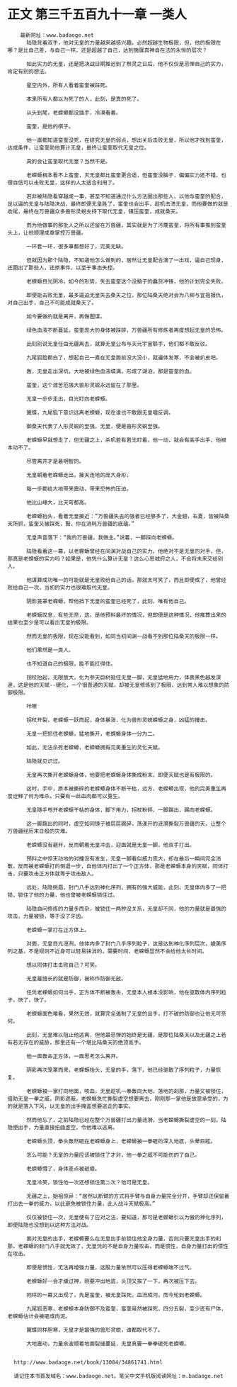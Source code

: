 # 正文 第三千五百九十一章 一类人
        最新网址：www.badaoge.net
          陆隐背着双手，他对无皇的力量越来越感兴趣，必然超越生物极限，但，他的极限在哪？是比自己差，与自己一样，还是超越了自己，达到施展真神自在法的永恒的层次？
      
          如此实力的无皇，还是把决战日期推迟到了祭灵之日后，他不仅仅是忌惮自己的实力，肯定有别的想法。
      
          星空内外，所有人看着蛮奎被踩死。
      
          本来所有人都以为死了的人，此刻，是真的死了。
      
          从头到尾，老蝾螈都没插手，冷漠看着。
      
          蛮奎，是他的棋子。
      
          他一直都知道蛮奎没死，在研究无皇的弱点，想出关后击败无皇，所以他才找到蛮奎，达成条件，让蛮奎助他算计无皇，最终让蛮奎取代无皇之位。
      
          真的会让蛮奎取代无皇？当然不是。
      
          老蝾螈根本看不上蛮奎，灭无皇都比蛮奎更合适，但蛮奎没脑子，偏偏实力还不错，也很自信可以击败无皇，这样的人太适合利用了。
      
          若非被陆隐看穿越成一事，甚至不知道通过什么方法圈出那些人，以他与蛮奎的配合，足以逼的无皇与陆隐决战，最终即便无皇胜了，蛮奎也会出手，趁机击溃无皇，而他要做的就是收尾，最终在万兽疆众多兽形灵蜕支持下取代无皇，镇压蛮奎，成就桑天。
      
          而为他做事的那批人之所以还留在万兽疆，其实就是为了污蔑蛮奎，将所有事推到蛮奎头上，让他顺理成章掌控万兽疆。
      
          一环套一环，很多事都想好了，完美无缺。
      
          但就因为那个陆隐，不知道他怎么做到的，居然让无皇配合演了一出戏，逼自己现身，还圈出了那些人，还原事件，以至于事态失控。
      
          老蝾螈目光阴冷，如今的形势，失去蛮奎这个没脑子的蠢货冲锋，他的计划完全失败。
      
          即便能击败无皇，最多逼迫无皇失去桑天之位，那位陆桑天绝对会为八柳与宜摇报仇，对自己出手，自己不可能成就桑天了。
      
          如今要做的就是离开，再做图谋。
      
          绿色血液不断蔓延，蛮奎庞大的身体被踩碎，万兽疆所有修炼者再度想起无皇的恐怖。
      
          此刻别说无皇任由无疆离去，就算无皇公布与天元宇宙联手，他们都不敢反驳。
      
          九尾狐脸都白了，想起自己一直在无皇面前没大没小，就遍体发寒，不会被扒皮吧。
      
          轰，无皇走出深坑，大地被绿色血液填满，形成了湖泊，那是蛮奎的血。
      
          蛮奎，这个渡苦厄强大兽形灵蜕永远留在了那里。
      
          无皇一步步走出，目光盯向老蝾螈。
      
          翼蝶，九尾狐下意识远离老蝾螈，现在谁也不敢跟无皇唱反调。
      
          御桑天代表了人形灵蜕的至强，无皇，便是兽形灵蜕至强。
      
          老蝾螈早就想走了，但无疆之上，杀机若有若无盯着，他一动，就会有高手出手，他根本动不了。
      
          尽管离开才是最明智的。
      
          无皇朝着老蝾螈走出，接天连地的庞大身形，
      
          每一步都给大地带来震动，带来恐怖的压迫。
      
          他比山峰大，比天穹都高。
      
          老蝾螈抬头，看着无皇接近：“万兽疆失去的强者已经够多了，大金翅，右夏，皆被陆桑天所抓，蛮奎又被踩死，鴷，你在消耗万兽疆的底蕴。”
      
          无皇声音落下：“我的万兽疆，我做主。”说着，一脚踩向老蝾螈。
      
          陆隐看着这一幕，以老蝾螈曾经在间渊对战自己的实力，他绝对不是无皇的对手，但，那真是老蝾螈的实力吗？如果是，他凭什么算计无皇？这么心思城府之人，不会将未来交给别人。
      
          他谋算成功唯一的可能就是无皇败给自己的话，那就太可笑了，而且即便成了，他曾经败给自己一次，当初的实力也很难取代无皇。
      
          阴影笼罩老蝾螈，帮他挡下无皇的蛮奎已经死了，此刻，唯有他自己。
      
          老蝾螈叹息，有些无奈，这，是他预料最坏的情况，但即便是这种情况，他推算出来的结果也至少是可以看出无皇的极限。
      
          然而无皇的极限，现在没能看到，如同当初间渊一战看不到那位陆桑天的极限一样。
      
          他们果然是一类人。
      
          也不知道自己的极限，能不能扛得住。
      
          拐杖抬起，无限放大，化为参天巨树抵住无皇一脚，无皇猛地用力，体表黑色越发深邃，这是他的天赋--硬化，一个很普通的天赋，却被无皇修炼到了极限，达到常人难以想象的防御极限。
      
          咔嚓
      
          拐杖开裂，老蝾螈一跃而起，身体暴涨，化为兽形灵蜕蝾螈之身，凶猛的撞击。
      
          无皇一把抓住老蝾螈，猛地撕开，老蝾螈身体一分为二。
      
          如此，无法杀死老蝾螈，老蝾螈拥有完美重生的灵化天赋。
      
          陆隐就见识过。
      
          无皇再次撕开老蝾螈身体，他要把老蝾螈身体撕成粉末，即便天赋也是有极限的。
      
          这时，手中，原本被撕碎的老蝾螈身体不断干枯，远方，老蝾螈出现，他的完美重生再度诠释了何为难杀，只要有一丝血肉都可以重生。
      
          无皇随手甩开老蝾螈干枯的身体，脚下用力，拐杖粉碎，一脚踹出，踢向老蝾螈。
      
          这一脚踹出的同时，虚空如同镜子被层层踢碎，荡漾开的涟漪撕裂万兽疆的天，让整个万兽疆经历末日般的灾难。
      
          老蝾螈没有避开，反而朝着无皇冲去，迎面就是无皇一脚，他双手打出。
      
          预料之中惊天动地的对撞没有发生，无皇一脚看似威力庞大，却在最后一瞬间完全消散，反而被老蝾螈打的倒退一步，自他体内打出了一个正方体，那是老蝾螈本身的天赋，同体打击，只要攻击正方体就等于攻击敌人。
      
          远处，陆隐挑眉，封门八手达到神化序列，拥有的强大威能，此刻，无皇体内多了一把锁，锁住了他的力量，他也曾被老蝾螈锁住过。
      
          陆隐自问修炼的力量多而杂，被锁住一两种没关系，无皇却不同，他的力量就是最强的攻击，力量被锁，等于没了牙齿。
      
          老蝾螈一掌打在正方体上。
      
          对面，无皇目光凛冽，他体内多了封门八手序列粒子，这是达到神化序列层次，媲美序列之基，不是规则不近身可以轻易抹消的，需要时间，老蝾螈显然不会给他太长时间。
      
          想以同体打击击败自己？可笑。
      
          无皇最擅长的就是防御，被称作防御无敌。
      
          任凭老蝾螈如何出手，正方体不断被轰击，无皇本人根本没影响，他在驱散体内序列粒子，快了，快了。
      
          老蝾螈面色难看，果然无效，就算完全遏制了无皇的出手，打不破的防御也让他无可奈何。
      
          此刻，无皇难以阻止他逃离，但他最忌惮的始终是无疆，是那位陆桑天以及无疆之上若有若无存在的威胁，那里还有一个堪比陆桑天的绝顶高手。
      
          他一面轰击正方体，一面思考怎么离开。
      
          阴影再次笼罩而来，老蝾螈抬头，无皇的手，落下，他已经驱散了序列粒子，力量恢复。
      
          老蝾螈被一掌打向地面，咳血，无皇趁机一拳轰向大地，落地的刹那，力量又被锁住，借助无皇一拳之威，阴影遮蔽，老蝾螈急忙撕裂虚空想要离去，刚刚那一掌他是故意承受的，为的就是落入下风，以无皇的出手掩盖想要逃走的事实。
      
          然而他忘了，之前陆隐已经在整个万兽疆打出力量涟漪，当老蝾螈撕裂虚空的一刻，陆隐便出手，力量直接扭曲虚空，令他难以逃离。
      
          老蝾螈头顶，拳头轰然砸在老蝾螈身上，老蝾螈被一拳砸的深入地底，头晕目眩。
      
          怎么可能？无皇的力量应该被锁住了才对，他一拳之威不可能伤的了自己。
      
          老蝾螈懵了，身体差点被砸瘪。
      
          无皇冷笑，锁住他一次还想锁住第二次？他可是无皇。
      
          无疆之上，始祖惊异：“居然以断臂的方式将手臂与自身力量完全分开，手臂却还保留着打出去一拳的威力，以此避免被锁住力量，此人战斗天赋极高。”
      
          仅仅被锁住一次，无皇便有了应对之法，要知道，那可是老蝾螈引以为傲的神化序列，即便陆隐也没想到以这种方法对战。
      
          面对无皇的出手，老蝾螈要么在无皇出手前锁住他全身力量，否则只要无皇出手的刹那，老蝾螈的封门八手就无效了，无皇凭的不是自身力量攻击，而是惯性，自身力量打出的惯性在攻击。
      
          即便是惯性，无法再增强力量，这股力量依然可以压得老蝾螈喘不过气。
      
          老蝾螈好一会才缓过神，刚要冲出地底，头顶又挨了一下，再次被压下去。
      
          同样的一幕又出现了，先是蛮奎，被无皇踩死，血流成河，而今轮到老蝾螈。
      
          九尾狐恶寒，老蝾螈本身防御不及蛮奎，蛮奎虽然被踩死，四分五裂，至少还有尸体，老蝾螈估计会被砸成肉泥。
      
          翼蝶同样胆寒，无皇才是最强的兽形灵蜕，谁都取代不了。
      
          大地震动，力量余波顺着地面裂缝蔓延，无皇真要一拳拳砸死老蝾螈。
      
      
      http://www.badaoge.net/book/13084/34861741.html
      
      请记住本书首发域名：www.badaoge.net。笔尖中文手机版阅读网址：m.badaoge.net